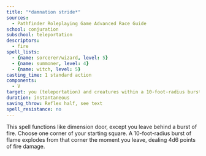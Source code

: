```yaml
---
title: "*damnation stride*"
sources:
  - Pathfinder Roleplaying Game Advanced Race Guide
school: conjuration
subschool: teleportation
descriptors:
  - fire
spell_lists:
  - {name: sorcerer/wizard, level: 5}
  - {name: summoner, level: 4}
  - {name: witch, level: 5}
casting_time: 1 standard action
components:
  - V
target: you (teleportation) and creatures within a 10-foot-radius burst (burst of flame) (see text)
duration: instantaneous
saving_throw: Reflex half, see text
spell_resistance: no
---
```


This spell functions like dimension door, except you leave behind a burst of fire. Choose one corner of your starting square. A 10-foot-radius burst of flame explodes from that corner the moment you leave, dealing 4d6 points of fire damage.